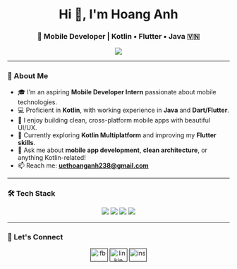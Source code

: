 <h1 align="center">Hi 👋, I'm Hoang Anh</h1>
<h3 align="center">🚀 Mobile Developer | Kotlin • Flutter • Java 🇻🇳</h3>

<p align="center">
  <img src="https://readme-typing-svg.demolab.com/?lines=Intern+Mobile+Developer;Kotlin+%7C+Flutter+%7C+Java;Loves+Building+Cross-Platform+Apps&center=true&width=500&height=50&font=Fira+Code&pause=1000&color=F7DF1E&vCenter=true&size=22" />
</p>

---

### 🧠 About Me

- 🎓 I’m an aspiring **Mobile Developer Intern** passionate about mobile technologies.
- 💻 Proficient in **Kotlin**, with working experience in **Java** and **Dart/Flutter**.
- 📱 I enjoy building clean, cross-platform mobile apps with beautiful UI/UX.
- 🌱 Currently exploring **Kotlin Multiplatform** and improving my **Flutter skills**.
- 💬 Ask me about **mobile app development**, **clean architecture**, or anything Kotlin-related!
- 📫 Reach me: **uethoanganh238@gmail.com**

---

### 🛠️ Tech Stack

<p align="center">
  <img src="https://img.shields.io/badge/Dart-0175C2?style=for-the-badge&logo=dart&logoColor=white" />
  <img src="https://img.shields.io/badge/Flutter-02569B?style=for-the-badge&logo=flutter&logoColor=white" />
  <img src="https://img.shields.io/badge/Kotlin-0095D5?style=for-the-badge&logo=kotlin&logoColor=white" />
  <img src="https://img.shields.io/badge/Java-ED8B00?style=for-the-badge&logo=java&logoColor=white" />
</p>

---

### 🔗 Let's Connect

<p align="center">
<a href="" target="blank"><img align="center" src="https://raw.githubusercontent.com/rahuldkjain/github-profile-readme-generator/master/src/images/icons/Social/facebook.svg" alt="fb" height="30" width="40" /></a>
<a href="" target="blank"><img align="center" src="https://raw.githubusercontent.com/rahuldkjain/github-profile-readme-generator/master/src/images/icons/Social/linked-in-alt.svg" alt="linkin" height="30" width="40" /></a>
<a href="" target="blank"><img align="center" src="https://raw.githubusercontent.com/rahuldkjain/github-profile-readme-generator/master/src/images/icons/Social/instagram.svg" alt="ins" height="30" width="40" /></a>
</p>

